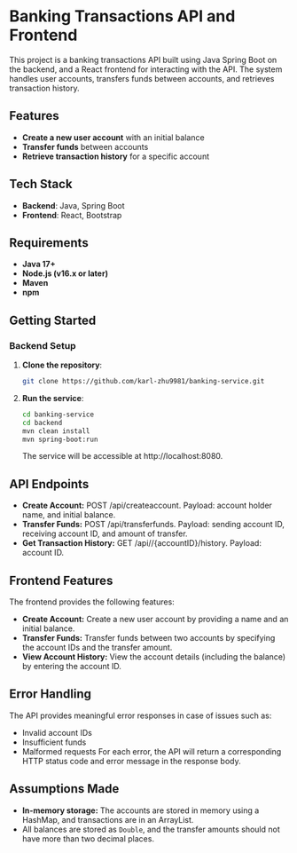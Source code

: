 # Banking Transactions API and Frontend

This project is a banking transactions API built using Java Spring Boot on the backend, and a React frontend for interacting with the API. The system handles user accounts, transfers funds between accounts, and retrieves transaction history.

## Features

- **Create a new user account** with an initial balance
- **Transfer funds** between accounts
- **Retrieve transaction history** for a specific account

## Tech Stack

- **Backend**: Java, Spring Boot
- **Frontend**: React, Bootstrap

## Requirements

- **Java 17+**
- **Node.js (v16.x or later)**
- **Maven**
- **npm**

## Getting Started

### Backend Setup

1. **Clone the repository**:
   ```bash
   git clone https://github.com/karl-zhu9981/banking-service.git
   ```
2. **Run the service**:
   ```bash
   cd banking-service
   cd backend
   mvn clean install
   mvn spring-boot:run
   ```
   The service will be accessible at http://localhost:8080.

## API Endpoints
- **Create Account:** POST /api/createaccount. Payload: account holder name, and initial balance.
- **Transfer Funds:** POST /api/transferfunds. Payload: sending account ID, receiving account ID, and amount of transfer.
- **Get Transaction History:** GET /api//{accountID}/history. Payload: account ID.

## Frontend Features
The frontend provides the following features:

- **Create Account:** Create a new user account by providing a name and an initial balance.
- **Transfer Funds:** Transfer funds between two accounts by specifying the account IDs and the transfer amount.
- **View Account History:** View the account details (including the balance) by entering the account ID.

## Error Handling
The API provides meaningful error responses in case of issues such as:

- Invalid account IDs
- Insufficient funds
- Malformed requests
For each error, the API will return a corresponding HTTP status code and error message in the response body.

## Assumptions Made
- **In-memory storage:** The accounts are stored in memory using a HashMap, and transactions are in an ArrayList.
- All balances are stored as `Double`, and the transfer amounts should not have more than two decimal places.
